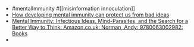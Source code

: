 - #mentalImmunity #[[misinformation innoculation]]
- [How developing mental immunity can protect us from bad ideas](https://nesslabs.com/mental-immunity)
- [Mental Immunity: Infectious Ideas, Mind-Parasites, and the Search for a Better Way to Think: Amazon.co.uk: Norman, Andy: 9780063002982: Books](https://www.amazon.co.uk/Mental-Immunity-Infectious-Mind-Parasites-Search/dp/0063002981/ref=tmm_hrd_swatch_0?_encoding=UTF8&qid=&sr=)
-